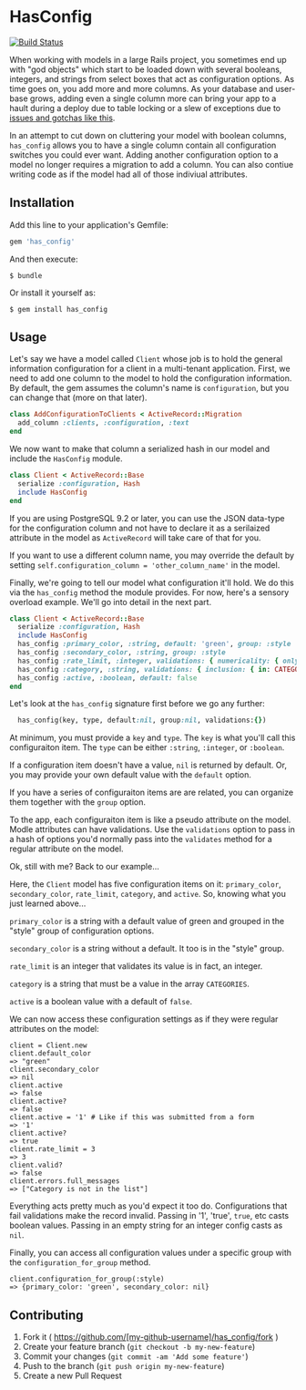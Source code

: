 # HasConfig

[![Build Status](https://travis-ci.org/t27duck/has_config.svg?branch=master)](https://travis-ci.org/t27duck/has_config)

When working with models in a large Rails project, you sometimes end up with "god objects" which start to be loaded down with several booleans, integers, and strings from select boxes that act as configuration options. As time goes on, you add more and more columns. As your database and user-base grows, adding even a single column more can bring your app to a hault during a deploy due to table locking or a slew of exceptions due to [issues and gotchas like this](https://github.com/rails/rails/issues/12330).

In an attempt to cut down on cluttering your model with boolean columns, `has_config` allows you to have a single column contain all configuration switches you could ever want. Adding another configuration option to a model no longer requires a migration to add a column. You can also contiue writing code as if the model had all of those indiviual attributes.

## Installation

Add this line to your application's Gemfile:

```ruby
gem 'has_config'
```

And then execute:

    $ bundle

Or install it yourself as:

    $ gem install has_config

## Usage

Let's say we have a model called `Client` whose job is to hold the general information configuration for a client in a multi-tenant application. First, we need to add one column to the model to hold the configuration information. By default, the gem assumes the column's name is `configuration`, but you can change that (more on that later).

```ruby
class AddConfigurationToClients < ActiveRecord::Migration
  add_column :clients, :configuration, :text
end
```

We now want to make that column a serialized hash in our model and include the `HasConfig` module.

```ruby
class Client < ActiveRecord::Base
  serialize :configuration, Hash
  include HasConfig
end
```

If you are using PostgreSQL 9.2 or later, you can use the JSON data-type for the configuration column and not have to declare it as a serilaized attribute in the model as `ActiveRecord` will take care of that for you.

If you want to use a different column name, you may override the default by setting `self.configuration_column = 'other_column_name'` in the model.

Finally, we're going to tell our model what configuration it'll hold. We do this via the `has_config` method the module provides. For now, here's a sensory overload example. We'll go into detail in the next part.

```ruby
class Client < ActiveRecord::Base
  serialize :configuration, Hash
  include HasConfig
  has_config :primary_color, :string, default: 'green', group: :style
  has_config :secondary_color, :string, group: :style
  has_config :rate_limit, :integer, validations: { numericality: { only_integer: true } }
  has_config :category, :string, validations: { inclusion: { in: CATEGORIES } }
  has_config :active, :boolean, default: false
end
```

Let's look at the `has_config` signature first before we go any further:

```ruby
  has_config(key, type, default:nil, group:nil, validations:{})
```

At minimum, you must provide a `key` and `type`. The `key` is what you'll call this configuraiton item. The `type` can be either `:string`, `:integer`, or `:boolean`.

If a configuration item doesn't have a value, `nil` is returned by default. Or, you may provide your own default value with the `default` option.

If you have a series of configuraiton items are are related, you can organize them together with the `group` option.

To the app, each configuraiton item is like a pseudo attribute on the model. Modle attributes can have validations. Use the `validations` option to pass in a hash of options you'd normally pass into the `validates` method for a regular attribute on the model.

Ok, still with me? Back to our example...

Here, the `Client` model has five configuration items on it: `primary_color`, `secondary_color`, `rate_limit`, `category`, and `active`. So, knowing what you just learned above...

`primary_color` is a string with a default value of green and grouped in the "style" group of configuration options.

`secondary_color` is a string without a default. It too is in the "style" group.

`rate_limit` is an integer that validates its value is in fact, an integer.

`category` is a string that must be a value in the array `CATEGORIES`.

`active` is a boolean value with a default of `false`.

We can now access these configuration settings as if they were regular attributes on the model:

```irb
client = Client.new
client.default_color
=> "green"
client.secondary_color
=> nil
client.active
=> false
client.active?
=> false
client.active = '1' # Like if this was submitted from a form
=> '1'
client.active?
=> true
client.rate_limit = 3
=> 3
client.valid?
=> false
client.errors.full_messages
=> ["Category is not in the list"]
```

Everything acts pretty much as you'd expect it too do. Configurations that fail validations make the record invalid. Passing in '1', 'true', `true`, etc casts boolean values. Passing in an empty string for an integer config casts as `nil`.

Finally, you can access all configuration values under a specific group with the `configuration_for_group` method.

```irb
client.configuration_for_group(:style)
=> {primary_color: 'green', secondary_color: nil}
```

## Contributing

1. Fork it ( https://github.com/[my-github-username]/has_config/fork )
2. Create your feature branch (`git checkout -b my-new-feature`)
3. Commit your changes (`git commit -am 'Add some feature'`)
4. Push to the branch (`git push origin my-new-feature`)
5. Create a new Pull Request

